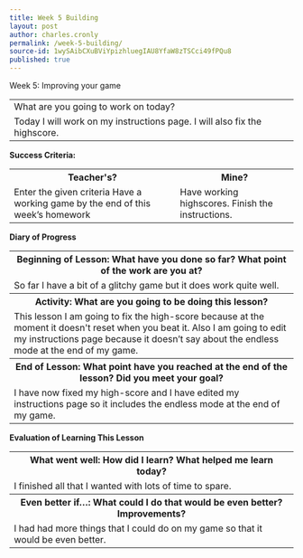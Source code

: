```yaml
---
title: Week 5 Building
layout: post
author: charles.cronly
permalink: /week-5-building/
source-id: 1wySAibCXuBViYpizhluegIAU8YfaW8zTSCci49fPQu8
published: true
---
```

Week 5: Improving your game

<table>
  <tr>
    <td>What are you going to work on today?</td>
  </tr>
  <tr>
    <td>Today I will work on my instructions page. I will also fix the highscore.</td>
  </tr>
</table>


**Success Criteria:**

<table>
  <tr>
    <th>Teacher's?</th>
    <th>Mine?</th>
  </tr>
  <tr>
    <td>Enter the given criteria
Have a working game by the end of this week’s homework
</td>
    <td>
Have working highscores.
 Finish the instructions.</td>
  </tr>
</table>


**Diary of Progress**

<table>
  <tr>
    <th>Beginning of Lesson: What have you done so far? What point of the work are you at?</th>
  </tr>
  <tr>
    <td>So far I have a bit of a glitchy game but it does work quite well.</td>
  </tr>
  <tr>
    <th>Activity:  What are you going to be doing this lesson? </th>
  </tr>
  <tr>
    <td>This lesson I am going to fix the high-score because at the moment it doesn't reset when you beat it. Also I am going to edit my instructions page because it doesn’t say about the endless mode at the end of my game.</td>
  </tr>
  <tr>
    <th>End of Lesson: What point have you reached at the end of the lesson? Did you meet your goal? </th>
  </tr>
  <tr>
    <td>I have now fixed my high-score and I have edited my instructions page so it includes the endless mode at the end of my game.</td>
  </tr>
</table>


**Evaluation of Learning This Lesson**

<table>
  <tr>
    <th>What went well: How did I learn? What helped me learn today? </th>
  </tr>
  <tr>
    <td>I finished all that I wanted with lots of time to spare.</td>
  </tr>
  <tr>
    <th>Even better if…: What could I do that would be even better? Improvements? </th>
  </tr>
  <tr>
    <td>I had had more things that I could do on my game so that it would be even better.</td>
  </tr>
</table>


